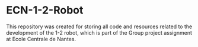 # ECN-1-2-Robot

This repository was created for storing all code and resources related to the development of the 1-2 robot, 
which is part of the Group project assignment at Ecole Centrale de Nantes.

